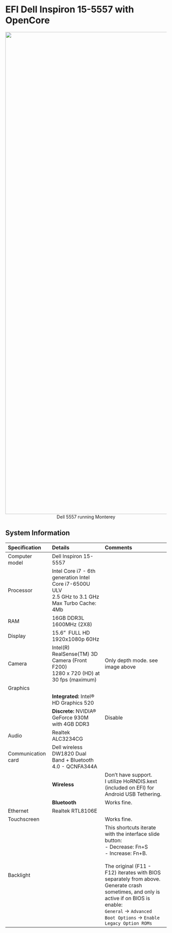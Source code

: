 # EFI Dell Inspiron 15-5557 with OpenCore

<div align="center">
  <img width="1500" alt="Screen shot Dell 5557" src="https://user-images.githubusercontent.com/20369803/159422302-7f67dc77-528f-4820-9561-77514c0c9036.png">
  Dell 5557 running Monterey
</div>

## System Information
<div align="center">
  
| Specification | Details | Comments |
| :--- | :--- | :--- |
|Computer model |Dell Inspiron 15-5557 |
|Processor |Intel Core i7 - 6th generation Intel Core i7-6500U ULV </br> 2.5 GHz to 3.1 GHz Max Turbo Cache: 4Mb|
|RAM |16GB DDR3L 1600MHz (2X8) |
|Display |15.6”  FULL HD 1920x1080p 60Hz |
|Camera |Intel(R) RealSense(TM) 3D Camera (Front F200)</br>1280 x 720 (HD) at 30 fps (maximum) |Only depth mode. see image above |
|Graphics |
||**Integrated:** Intel® HD Graphics 520 | |
||**Discrete:** NVIDIA® GeForce 930M with 4GB DDR3 | Disable |
|Audio |Realtek ALC3234CG |
|Communication card|Dell wireless DW1820 Dual Band + Bluetooth 4.0 - QCNFA344A |
||**Wireless** |Don’t have support. </br>I utilize HoRNDIS.kext (included on EFI) for Android USB Tethering. |
||**Bluetooth** |Works fine. |
|Ethernet |Realtek RTL8106E |
|Touchscreen | |Works fine. |
|Backlight | |This shortcuts iterate with the interface slide button:</br>- Decrease: Fn+S</br>- Increase: Fn+B.</br></br>The original (F11 - F12) iterates with BIOS separately from above. Generate crash sometimes, and only is active if on BIOS is enable:</br>`General` -> `Advanced Boot Options` -> `Enable Legacy Option ROMs` |

  
 </div>
